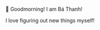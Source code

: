 👋 Goodmorning! I am Bá Thanh!

I love figuring out new things myself!
<!---
pbt245/pbt245 is a ✨ special ✨ repository because its `README.md` (this file) appears on your GitHub profile.
You can click the Preview link to take a look at your changes.
--->

